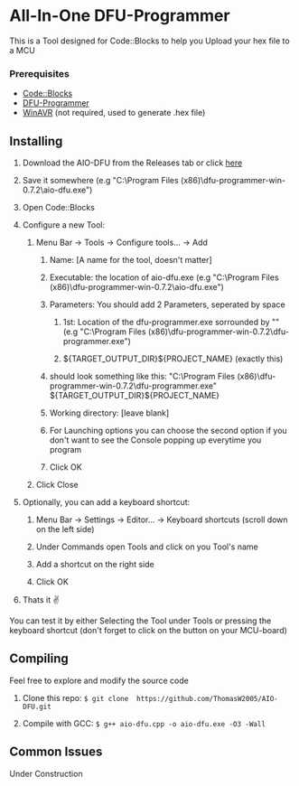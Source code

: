 # All-In-One DFU-Programmer

This is a Tool designed for Code::Blocks to help you Upload your hex file to a MCU

### Prerequisites

- [Code::Blocks](https://www.codeblocks.org/downloads/binaries) 
- [DFU-Programmer](https://sourceforge.net/projects/dfu-programmer/files/)
- [WinAVR](https://sourceforge.net/projects/winavr/) (not required, used to generate .hex file)

## Installing

1. Download the AIO-DFU from the Releases tab or click [here](https://github.com/ThomasW2005/AIO-DFU/releases/latest)

2. Save it somewhere (e.g "C:\Program Files (x86)\dfu-programmer-win-0.7.2\aio-dfu.exe")

3. Open Code::Blocks

4. Configure a new Tool:
    1. Menu Bar → Tools → Configure tools... → Add

        1. Name: [A name for the tool, doesn't matter]

        2. Executable: the location of aio-dfu.exe (e.g "C:\Program Files (x86)\dfu-programmer-win-0.7.2\aio-dfu.exe")
        
        3. Parameters: You should add 2 Parameters, seperated by space
            1. 1st: Location of the dfu-programmer.exe sorrounded by "" (e.g "C:\Program Files (x86)\dfu-programmer-win-0.7.2\dfu-programmer.exe")
            
            2. \${TARGET_OUTPUT_DIR}${PROJECT_NAME} (exactly this)
        4. should look something like this: "C:\Program Files (x86)\dfu-programmer-win-0.7.2\dfu-programmer.exe" \${TARGET_OUTPUT_DIR}${PROJECT_NAME}
        
        5. Working directory: [leave blank]
        
        6. For Launching options you can choose the second option if you don't want to see the Console popping up everytime you program
        
        7. Click OK
    
    2. Click Close

5. Optionally, you can add a keyboard shortcut:
    1. Menu Bar → Settings → Editor... → Keyboard shortcuts (scroll down on the left side)

    2. Under Commands open Tools and click on you Tool's name

    3. Add a shortcut on the right side

    4. Click OK

6. Thats it ✌️

You can test it by either Selecting the Tool under Tools or pressing the keyboard shortcut (don't forget to click on the button on your MCU-board)

## Compiling

Feel free to explore and modify the source code

1. Clone this repo: ```$ git clone  https://github.com/ThomasW2005/AIO-DFU.git```

2. Compile with GCC: ```$ g++ aio-dfu.cpp -o aio-dfu.exe -O3 -Wall```

## Common Issues

Under Construction
